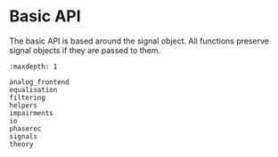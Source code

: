 # Basic API

The basic API is based around the signal object. All functions preserve signal objects if they are passed to them.

```{toctree}
:maxdepth: 1

analog_frontend
equalisation
filtering
helpers
impairments
io
phaserec
signals
theory
```
